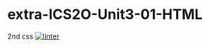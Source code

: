 # extra-ICS2O-Unit3-01-HTML
2nd css
 [![linter](https://github.com/Joy-sureshkumar/extra-ICS2O-Unit3-01-HTML/workflows/linter/badge.svg)](https://github.com/marketplace/actions/super-linter) 
